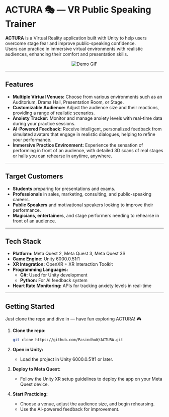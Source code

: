 # ACTURA 🎭 — VR Public Speaking Trainer

**ACTURA** is a Virtual Reality application built with Unity to help users overcome stage fear and improve public-speaking confidence.  
Users can practice in immersive virtual environments with realistic audiences, enhancing their comfort and presentation skills.

<p align="center">
  <img src="https://github.com/user-attachments/assets/105cd9e0-c1be-4041-9949-6400920850d4" alt="Demo GIF" />
</p>

---

## Features
- **Multiple Virtual Venues:** Choose from various environments such as an Auditorium, Drama Hall, Presentation Room, or Stage.
- **Customizable Audience:** Adjust the audience size and their reactions, providing a range of realistic scenarios.
- **Anxiety Tracker:** Monitor and manage anxiety levels with real-time data during your practice sessions.
- **AI-Powered Feedback:** Receive intelligent, personalized feedback from simulated avatars that engage in realistic dialogues, helping to refine your performance.
- **Immersive Practice Environment:** Experience the sensation of performing in front of an audience, with detailed 3D scans of real stages or halls you can rehearse in anytime, anywhere.

---

## Target Customers
- **Students** preparing for presentations and exams.
- **Professionals** in sales, marketing, consulting, and public-speaking careers.
- **Public Speakers** and motivational speakers looking to improve their performance.
- **Magicians, entertainers**, and stage performers needing to rehearse in front of an audience.

---

## Tech Stack
- **Platform:** Meta Quest 2, Meta Quest 3, Meta Quest 3S
- **Game Engine:** Unity 6000.0.51f1
- **XR Integration:** OpenXR + XR Interaction Toolkit
- **Programming Languages:** 
  - **C#:** Used for Unity development
  - **Python:** For AI feedback system
- **Heart Rate Monitoring:** APIs for tracking anxiety levels in real-time

---

## Getting Started
Just clone the repo and dive in — have fun exploring ACTURA! 🎮

1. **Clone the repo:**  
   ```bash
   git clone https://github.com/PasindhuW/ACTURA.git
   ```
2. **Open in Unity:**
   - Load the project in Unity 6000.0.51f1 or later.

3. **Deploy to Meta Quest:**
   - Follow the Unity XR setup guidelines to deploy the app on your Meta Quest device.

4. **Start Practicing:**
   - Choose a venue, adjust the audience size, and begin rehearsing.
   - Use the AI-powered feedback for improvement.

